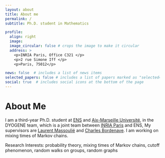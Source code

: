 ```yaml
---
layout: about
title: About me
permalink: /
subtitle: Ph.D. student in Mathematics

profile:
  align: right
  image: 
  image_circular: false # crops the image to make it circular
  address: >
    <p>INRIA Paris, Office C321 </p>
    <p>2 rue Simone Iff </p>
    <p>Paris, 75012</p>

news: false  # includes a list of news items
selected_papers: false # includes a list of papers marked as "selected={true}"
social: true  # includes social icons at the bottom of the page
---
```


# About Me

I am a third-year Ph.D. student at [ENS](https://www.ens.psl.eu/) and [Aix-Marseille Université](https://www.univ-amu.fr/), in the DYOGENE team, which is a joint team between [INRIA Paris](https://www.inria.fr/fr/centre-inria-de-paris) and ENS,  My supervisors are [Laurent Massoulié](https://www.di.ens.fr/laurent.massoulie/) and [Charles Bordenave](http://www.i2m.univ-amu.fr/perso/charles.bordenave/). I am working on mixing times of Markov chains.   


Research Interests: probability theory, mixing times of Markov chains, cutoff phenomenon, random walks on groups, random graphs
